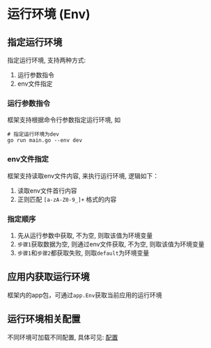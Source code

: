 # 运行环境 (Env)

## 指定运行环境
指定运行环境, 支持两种方式:
1. 运行参数指令
2. env文件指定
### 运行参数指令
框架支持根据命令行参数指定运行环境, 如
```shell
# 指定运行环境为dev
go run main.go --env dev
```

### env文件指定
框架支持读取env文件内容, 来执行运行环境, 逻辑如下：
1. 读取env文件首行内容
2. 正则匹配 `[a-zA-Z0-9_]+` 格式的内容

### 指定顺序
1. 先从运行参数中获取, 不为空, 则取该值为环境变量
2. `步骤1`获取数据为空, 则通过env文件获取, 不为空, 则取该值为环境变量
3. `步骤1`和`步骤2`都获取失败, 则取`default`为环境变量


## 应用内获取运行环境
框架内的app包，可通过`app.Env`获取当前应用的运行环境

## 运行环境相关配置
不同环境可加载不同配置, 具体可见: [配置](./config.md)